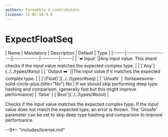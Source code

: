 ```yaml
---
authors: Formabble & contributors
license: CC-BY-SA-4.0
---
```



# ExpectFloatSeq

<div class="sh-parameters" markdown="1">
| Name | Mandatory | Description | Default | Type |
|------|---------------------|-------------|---------|------|
| `⬅️ Input` ||Any input value. This shard checks if the input value matches the expected complex type. | | [`Any`](../../types/#any) |
| `Output ➡️` ||The input value if it matches the expected complex type. | | [`[Float]`](../../types/#seq) |
| `Unsafe` | :fontawesome-solid-circle-plus:{title="No"} No  | If we should skip performing deep type hashing and comparison. (generally fast but this might improve performance) | `false` | [`Bool`](../../types/#bool) |

</div>

Checks if the input value matches the expected complex type. If the input value does not match the expected type, an error is thrown. The 'Unsafe' parameter can be set to skip deep type hashing and comparison to improve performance.

--8<-- "includes/license.md"

